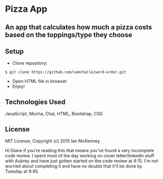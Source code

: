 # Pizza App

## An app that calculates how much a pizza costs based on the toppings/type they choose

Setup
----------
* Clone repository:
```console
$ git clone https://github.com/samchalle/word-order.git
```
* Open HTML file in browser
* Enjoy!

Technologies Used
----------
JavaScript, Mocha, Chai, HTML, Bootstrap, CSS

License
----------
MIT License, Copyright (c) 2015 Ian McKenney

Hi Diane if you're reading this that means you've found a very incomplete code review.  I spent most of the day working on cover letter/linkedIn stuff with Aubrey and have just gotten started on the code review at 4:15.  I'm not worried about completing it and have no doubts that it'll be done by Tuesday at 9:45.
